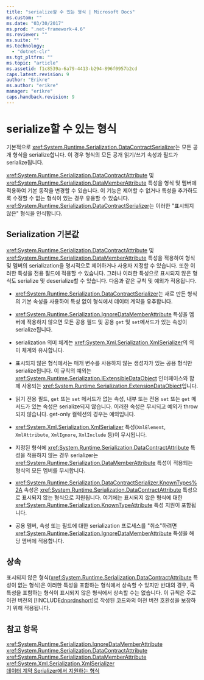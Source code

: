 ```yaml
---
title: "serialize할 수 있는 형식 | Microsoft Docs"
ms.custom: ""
ms.date: "03/30/2017"
ms.prod: ".net-framework-4.6"
ms.reviewer: ""
ms.suite: ""
ms.technology: 
  - "dotnet-clr"
ms.tgt_pltfrm: ""
ms.topic: "article"
ms.assetid: f1c8539a-6a79-4413-b294-896f0957b2cd
caps.latest.revision: 9
author: "Erikre"
ms.author: "erikre"
manager: "erikre"
caps.handback.revision: 9
---
```

# serialize할 수 있는 형식
기본적으로 <xref:System.Runtime.Serialization.DataContractSerializer>는 모든 공개 형식을 serialize합니다.  이 경우 형식의 모든 공개 읽기\/쓰기 속성과 필드가 serialize됩니다.  
  
 <xref:System.Runtime.Serialization.DataContractAttribute> 및 <xref:System.Runtime.Serialization.DataMemberAttribute> 특성을 형식 및 멤버에 적용하여 기본 동작을 변경할 수 있습니다. 이 기능은 제어할 수 없거나 특성을 추가하도록 수정할 수 없는 형식이 있는 경우 유용할 수 있습니다.  <xref:System.Runtime.Serialization.DataContractSerializer>는 이러한 "표시되지 않은" 형식을 인식합니다.  
  
## Serialization 기본값  
 <xref:System.Runtime.Serialization.DataContractAttribute> 및 <xref:System.Runtime.Serialization.DataMemberAttribute> 특성을 적용하여 형식 및 멤버의 serialization을 명시적으로 제어하거나 사용자 지정할 수 있습니다.  또한 이러한 특성을 전용 필드에 적용할 수 있습니다.  그러나 이러한 특성으로 표시되지 않은 형식도 serialize 및 deserialize할 수 있습니다.  다음과 같은 규칙 및 예외가 적용됩니다.  
  
-   <xref:System.Runtime.Serialization.DataContractSerializer>는 새로 만든 형식의 기본 속성을 사용하여 특성 없이 형식에서 데이터 계약을 유추합니다.  
  
-   <xref:System.Runtime.Serialization.IgnoreDataMemberAttribute> 특성을 멤버에 적용하지 않으면 모든 공용 필드 및 공용 `get` 및 `set`메서드가 있는 속성이 serialize됩니다.  
  
-   serialization 의미 체계는 <xref:System.Xml.Serialization.XmlSerializer>의 의미 체계와 유사합니다.  
  
-   표시되지 않은 형식에서는 매개 변수를 사용하지 않는 생성자가 있는 공용 형식만 serialize됩니다.  이 규칙의 예외는 <xref:System.Runtime.Serialization.IExtensibleDataObject> 인터페이스와 함께 사용되는 <xref:System.Runtime.Serialization.ExtensionDataObject>입니다.  
  
-   읽기 전용 필드, `get` 또는 `set` 메서드가 없는 속성, 내부 또는 전용 `set` 또는 `get` 메서드가 있는 속성은 serialize되지 않습니다.  이러한 속성은 무시되고 예외가 throw되지 않습니다. get\-only 컬렉션의 경우는 예외입니다.  
  
-   <xref:System.Xml.Serialization.XmlSerializer> 특성\(`XmlElement`, `XmlAttribute`, `XmlIgnore`, `XmlInclude` 등\)이 무시됩니다.  
  
-   지정된 형식에 <xref:System.Runtime.Serialization.DataContractAttribute> 특성을 적용하지 않는 경우 serializer는 <xref:System.Runtime.Serialization.DataMemberAttribute> 특성이 적용되는 형식의 모든 멤버를 무시합니다.  
  
-   <xref:System.Runtime.Serialization.DataContractSerializer.KnownTypes%2A> 속성은 <xref:System.Runtime.Serialization.DataContractAttribute> 특성으로 표시되지 않는 형식으로 지원됩니다.  여기에는 표시되지 않은 형식에 대한 <xref:System.Runtime.Serialization.KnownTypeAttribute> 특성 지원이 포함됩니다.  
  
-   공용 멤버, 속성 또는 필드에 대한 serialization 프로세스를 "취소"하려면 <xref:System.Runtime.Serialization.IgnoreDataMemberAttribute> 특성을 해당 멤버에 적용합니다.  
  
## 상속  
 표시되지 않은 형식\(<xref:System.Runtime.Serialization.DataContractAttribute> 특성이 없는 형식\)은 이러한 특성을 포함하는 형식에서 상속할 수 있지만 반대의 경우, 즉 특성을 포함하는 형식이 표시되지 않은 형식에서 상속할 수는 없습니다.  이 규칙은 주로 이전 버전의 [!INCLUDE[dnprdnshort](../../../../includes/dnprdnshort-md.md)]로 작성된 코드와의 이전 버전 호환성을 보장하기 위해 적용됩니다.  
  
## 참고 항목  
 <xref:System.Runtime.Serialization.IgnoreDataMemberAttribute>   
 <xref:System.Runtime.Serialization.DataContractAttribute>   
 <xref:System.Runtime.Serialization.DataMemberAttribute>   
 <xref:System.Xml.Serialization.XmlSerializer>   
 [데이터 계약 Serializer에서 지원하는 형식](../../../../docs/framework/wcf/feature-details/types-supported-by-the-data-contract-serializer.md)